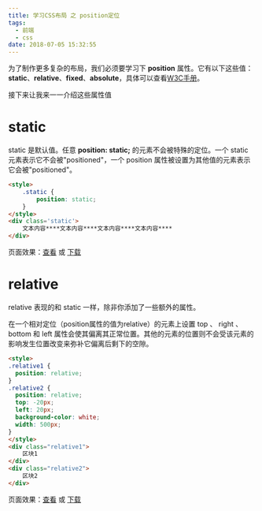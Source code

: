```yaml
---
title: 学习CSS布局 之 position定位
tags:
  - 前端
  - css
date: 2018-07-05 15:32:55
---
```



为了制作更多复杂的布局，我们必须要学习下 __position__ 属性。它有以下这些值：__static__、__relative__、__fixed__、__absolute__，具体可以查看[W3C手册](http://www.w3school.com.cn/cssref/pr_class_position.asp)。

接下来让我来一一介绍这些属性值

static
==

static 是默认值。任意 __position: static;__ 的元素不会被特殊的定位。一个 static 元素表示它不会被"positioned"，一个 position 属性被设置为其他值的元素表示它会被"positioned"。
```html
<style>
    .static {
        position: static;
    }
</style>
<div class='static'>
    文本内容****文本内容****文本内容****文本内容****
</div>
```
页面效果：[查看](/demo/css-position/static.html) 或 <a href="/demo/css-position/static.html" download="css-position-static.html">下载</a> 

relative
==
relative 表现的和 static 一样，除非你添加了一些额外的属性。

在一个相对定位（position属性的值为relative）的元素上设置 top 、 right 、 bottom 和 left 属性会使其偏离其正常位置。其他的元素的位置则不会受该元素的影响发生位置改变来弥补它偏离后剩下的空隙。

```html
<style>
.relative1 {
  position: relative;
}
.relative2 {
  position: relative;
  top: -20px;
  left: 20px;
  background-color: white;
  width: 500px;
}
</style>
<div class="relative1">
    区块1
</div>
<div class="relative2">
    区块2
</div>
```
页面效果：[查看](/demo/css-position/relative.html) 或 <a href="/demo/css-position/relative.html" download="css-position-relative.html">下载</a> 